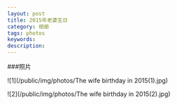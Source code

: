 ```yaml
---
layout: post
title: 2015年老婆生日
category: 相册
tags: photos
keywords: 
description: 
---
```


###照片

![1](/public/img/photos/The wife birthday in 2015(1).jpg)

![2](/public/img/photos/The wife birthday in 2015(2).jpg)

